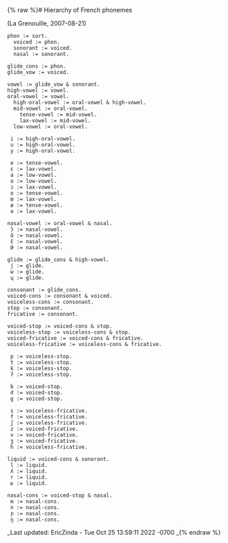 {% raw %}# Hierarchy of French phonemes

(La Grenouille, 2007-08-21)

    phon := sort.
      voiced := phon.
      sonorant := voiced.
      nasal := sonorant.
    
    glide_cons := phon.
    glide_vow := voiced.
    
    vowel := glide_vow & sonorant.
    high-vowel := vowel.
    oral-vowel := vowel.
      high-oral-vowel := oral-vowel & high-vowel.
      mid-vowel := oral-vowel.
        tense-vowel := mid-vowel.
        lax-vowel := mid-vowel.
      low-vowel := oral-vowel.
    
     i := high-oral-vowel.
     u := high-oral-vowel.
     y := high-oral-vowel.
    
     e := tense-vowel.
     ɛ := lax-vowel.
     a := low-vowel.
     ɑ := low-vowel.
     ɔ := lax-vowel.
     o := tense-vowel.
     œ := lax-vowel.
     ø := tense-vowel.
     ə := lax-vowel.
    
    nasal-vowel := oral-vowel & nasal.
     ɔ̃ := nasal-vowel.
     ɑ̃ := nasal-vowel.
     ɛ̃ := nasal-vowel.
     œ̃ := nasal-vowel.
    
    glide := glide_cons & high-vowel.
     j := glide.
     w := glide.
     ɥ := glide.
    
    consonant := glide_cons.
    voiced-cons := consonant & voiced.
    voiceless-cons := consonant.
    stop := consonant.
    fricative := consonant.
    
    voiced-stop := voiced-cons & stop.
    voiceless-stop := voiceless-cons & stop.
    voiced-fricative := voiced-cons & fricative.
    voiceless-fricative := voiceless-cons & fricative.
    
     p := voiceless-stop.
     t := voiceless-stop.
     k := voiceless-stop.
     ʔ := voiceless-stop.
    
     b := voiced-stop.
     d := voiced-stop.
     g := voiced-stop.
    
     s := voiceless-fricative.
     f := voiceless-fricative.
     ʃ := voiceless-fricative.
     z := voiced-fricative.
     v := voiced-fricative.
     ʒ := voiced-fricative.
     h := voiceless-fricative.
    
    liquid := voiced-cons & sonorant. 
     l := liquid.
     ʎ := liquid.
     r := liquid.
     ʁ := liquid.
    
    nasal-cons := voiced-stop & nasal.
     m := nasal-cons.
     n := nasal-cons.
     ɲ := nasal-cons.
     ŋ := nasal-cons.

_Last updated: EricZinda - Tue Oct 25 13:59:11 2022 -0700
_{% endraw %}